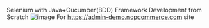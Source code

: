 Selenium with Java+Cucumber(BDD) Framework Development from Scratch
![image](https://github.com/iamsnkr/SeleniumCucumber/assets/158592607/cd00ea59-d98b-4faf-add0-1d9a95a80601)
For https://admin-demo.nopcommerce.com site
